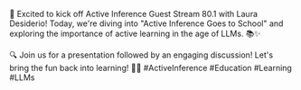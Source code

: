 🎉 Excited to kick off Active Inference Guest Stream 80.1 with Laura Desiderio! Today, we're diving into "Active Inference Goes to School" and exploring the importance of active learning in the age of LLMs. 📚✨ 

🔍 Join us for a presentation followed by an engaging discussion! Let's bring the fun back into learning! 🎈💡 #ActiveInference #Education #Learning #LLMs
